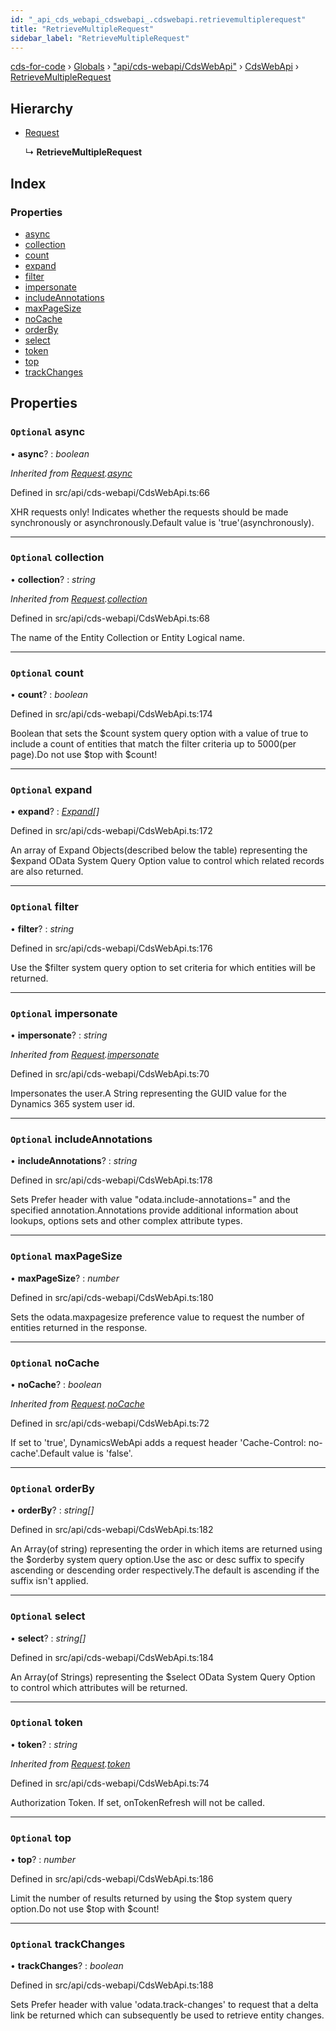 ```yaml
---
id: "_api_cds_webapi_cdswebapi_.cdswebapi.retrievemultiplerequest"
title: "RetrieveMultipleRequest"
sidebar_label: "RetrieveMultipleRequest"
---
```


[cds-for-code](../index.md) › [Globals](../globals.md) › ["api/cds-webapi/CdsWebApi"](../modules/_api_cds_webapi_cdswebapi_.md) › [CdsWebApi](../modules/_api_cds_webapi_cdswebapi_.cdswebapi.md) › [RetrieveMultipleRequest](_api_cds_webapi_cdswebapi_.cdswebapi.retrievemultiplerequest.md)

## Hierarchy

* [Request](_api_cds_webapi_cdswebapi_.cdswebapi.request.md)

  ↳ **RetrieveMultipleRequest**

## Index

### Properties

* [async](_api_cds_webapi_cdswebapi_.cdswebapi.retrievemultiplerequest.md#optional-async)
* [collection](_api_cds_webapi_cdswebapi_.cdswebapi.retrievemultiplerequest.md#optional-collection)
* [count](_api_cds_webapi_cdswebapi_.cdswebapi.retrievemultiplerequest.md#optional-count)
* [expand](_api_cds_webapi_cdswebapi_.cdswebapi.retrievemultiplerequest.md#optional-expand)
* [filter](_api_cds_webapi_cdswebapi_.cdswebapi.retrievemultiplerequest.md#optional-filter)
* [impersonate](_api_cds_webapi_cdswebapi_.cdswebapi.retrievemultiplerequest.md#optional-impersonate)
* [includeAnnotations](_api_cds_webapi_cdswebapi_.cdswebapi.retrievemultiplerequest.md#optional-includeannotations)
* [maxPageSize](_api_cds_webapi_cdswebapi_.cdswebapi.retrievemultiplerequest.md#optional-maxpagesize)
* [noCache](_api_cds_webapi_cdswebapi_.cdswebapi.retrievemultiplerequest.md#optional-nocache)
* [orderBy](_api_cds_webapi_cdswebapi_.cdswebapi.retrievemultiplerequest.md#optional-orderby)
* [select](_api_cds_webapi_cdswebapi_.cdswebapi.retrievemultiplerequest.md#optional-select)
* [token](_api_cds_webapi_cdswebapi_.cdswebapi.retrievemultiplerequest.md#optional-token)
* [top](_api_cds_webapi_cdswebapi_.cdswebapi.retrievemultiplerequest.md#optional-top)
* [trackChanges](_api_cds_webapi_cdswebapi_.cdswebapi.retrievemultiplerequest.md#optional-trackchanges)

## Properties

### `Optional` async

• **async**? : *boolean*

*Inherited from [Request](_api_cds_webapi_cdswebapi_.cdswebapi.request.md).[async](_api_cds_webapi_cdswebapi_.cdswebapi.request.md#optional-async)*

Defined in src/api/cds-webapi/CdsWebApi.ts:66

XHR requests only! Indicates whether the requests should be made synchronously or asynchronously.Default value is 'true'(asynchronously).

___

### `Optional` collection

• **collection**? : *string*

*Inherited from [Request](_api_cds_webapi_cdswebapi_.cdswebapi.request.md).[collection](_api_cds_webapi_cdswebapi_.cdswebapi.request.md#optional-collection)*

Defined in src/api/cds-webapi/CdsWebApi.ts:68

The name of the Entity Collection or Entity Logical name.

___

### `Optional` count

• **count**? : *boolean*

Defined in src/api/cds-webapi/CdsWebApi.ts:174

Boolean that sets the $count system query option with a value of true to include a count of entities that match the filter criteria up to 5000(per page).Do not use $top with $count!

___

### `Optional` expand

• **expand**? : *[Expand](_api_cds_webapi_cdswebapi_.cdswebapi.expand.md)[]*

Defined in src/api/cds-webapi/CdsWebApi.ts:172

An array of Expand Objects(described below the table) representing the $expand OData System Query Option value to control which related records are also returned.

___

### `Optional` filter

• **filter**? : *string*

Defined in src/api/cds-webapi/CdsWebApi.ts:176

Use the $filter system query option to set criteria for which entities will be returned.

___

### `Optional` impersonate

• **impersonate**? : *string*

*Inherited from [Request](_api_cds_webapi_cdswebapi_.cdswebapi.request.md).[impersonate](_api_cds_webapi_cdswebapi_.cdswebapi.request.md#optional-impersonate)*

Defined in src/api/cds-webapi/CdsWebApi.ts:70

Impersonates the user.A String representing the GUID value for the Dynamics 365 system user id.

___

### `Optional` includeAnnotations

• **includeAnnotations**? : *string*

Defined in src/api/cds-webapi/CdsWebApi.ts:178

Sets Prefer header with value "odata.include-annotations=" and the specified annotation.Annotations provide additional information about lookups, options sets and other complex attribute types.

___

### `Optional` maxPageSize

• **maxPageSize**? : *number*

Defined in src/api/cds-webapi/CdsWebApi.ts:180

Sets the odata.maxpagesize preference value to request the number of entities returned in the response.

___

### `Optional` noCache

• **noCache**? : *boolean*

*Inherited from [Request](_api_cds_webapi_cdswebapi_.cdswebapi.request.md).[noCache](_api_cds_webapi_cdswebapi_.cdswebapi.request.md#optional-nocache)*

Defined in src/api/cds-webapi/CdsWebApi.ts:72

If set to 'true', DynamicsWebApi adds a request header 'Cache-Control: no-cache'.Default value is 'false'.

___

### `Optional` orderBy

• **orderBy**? : *string[]*

Defined in src/api/cds-webapi/CdsWebApi.ts:182

An Array(of string) representing the order in which items are returned using the $orderby system query option.Use the asc or desc suffix to specify ascending or descending order respectively.The default is ascending if the suffix isn't applied.

___

### `Optional` select

• **select**? : *string[]*

Defined in src/api/cds-webapi/CdsWebApi.ts:184

An Array(of Strings) representing the $select OData System Query Option to control which attributes will be returned.

___

### `Optional` token

• **token**? : *string*

*Inherited from [Request](_api_cds_webapi_cdswebapi_.cdswebapi.request.md).[token](_api_cds_webapi_cdswebapi_.cdswebapi.request.md#optional-token)*

Defined in src/api/cds-webapi/CdsWebApi.ts:74

Authorization Token. If set, onTokenRefresh will not be called.

___

### `Optional` top

• **top**? : *number*

Defined in src/api/cds-webapi/CdsWebApi.ts:186

Limit the number of results returned by using the $top system query option.Do not use $top with $count!

___

### `Optional` trackChanges

• **trackChanges**? : *boolean*

Defined in src/api/cds-webapi/CdsWebApi.ts:188

Sets Prefer header with value 'odata.track-changes' to request that a delta link be returned which can subsequently be used to retrieve entity changes.
